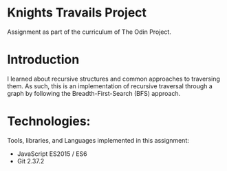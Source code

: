 # Knights Travails Project
Assignment as part of the curriculum of The Odin Project.

# Introduction
I learned about recursive structures and common approaches to traversing them.
As such, this is an implementation of recursive traversal through a graph by following the Breadth-First-Search (BFS) approach.

# Technologies:
Tools, libraries, and Languages implemented in this assignment:
- JavaScript ES2015 / ES6
- Git 2.37.2

